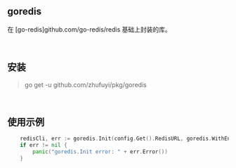 ## goredis

在 [go-redis]github.com/go-redis/redis 基础上封装的库。

<br>

## 安装

> go get -u github.com/zhufuyi/pkg/goredis

<br>

## 使用示例

```go
	redisCli, err := goredis.Init(config.Get().RedisURL, goredis.WithEnableTrace())
	if err != nil {
		panic("goredis.Init error: " + err.Error())
	}
```
